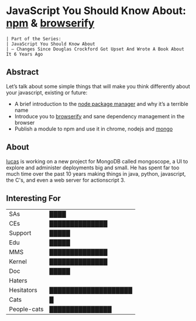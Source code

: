 # JavaScript You Should Know About: [npm](http://npmjs.org) & [browserify](http://browserify.org)

```
| Part of the Series:
| JavaScript You Should Know About
| — Changes Since Douglas Crockford Got Upset And Wrote A Book About It 6 Years Ago
```

## Abstract

Let’s talk about some simple things that will make you think differently about your javascript, existing or future:

- A brief introduction to the [node package manager](http://npmjs.org) and why it’s a terrible name
- Introduce you to [browserify](http://browserify.org) and sane dependency management in the browser
- Publish a module to npm and use it in chrome, nodejs and [mongo](https://github.com/mongodb/mongo/blob/master/src/mongo/scripting/engine_v8.cpp#L563)

## About

[lucas](https://github.com/imlucas) is working on a new project for MongoDB
called mongoscope, a UI to explore and administer deployments big and small.
He has spent far too much time over the past 10 years making things in java,
python, javascript, the C's, and even a web server for actionscript 3.

## Interesting For

|             |                      |
| :---------- | :------------------- |
| SAs         | ████                 |
| CEs         | ██████████████       |
| Support     | █████                |
| Edu         | █████                |
| MMS         | ██████████████       |
| Kernel      | ██████████████       |
| Doc         | █████                |
| Haters      |                      |
| Hesitators  | ████████████████████ |
| Cats        | █                    |
| People-cats | ███████████████      |
